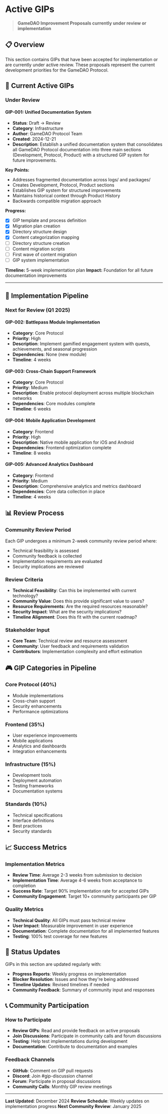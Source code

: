 # Active GIPs

> **GameDAO Improvement Proposals currently under review or implementation**

## 📋 Overview

This section contains GIPs that have been accepted for implementation or are currently under active review. These proposals represent the current development priorities for the GameDAO Protocol.

## 🔄 Current Active GIPs

### Under Review

#### GIP-001: Unified Documentation System
- **Status**: Draft → Review
- **Category**: Infrastructure
- **Author**: GameDAO Protocol Team
- **Created**: 2024-12-21
- **Description**: Establish a unified documentation system that consolidates all GameDAO Protocol documentation into three main sections (Development, Protocol, Product) with a structured GIP system for future improvements.

**Key Points:**
- Addresses fragmented documentation across logs/ and packages/
- Creates Development, Protocol, Product sections
- Establishes GIP system for structured improvements
- Maintains historical context through Product History
- Backwards compatible migration approach

**Progress:**
- [x] GIP template and process definition
- [x] Migration plan creation
- [x] Directory structure design
- [x] Content categorization mapping
- [ ] Directory structure creation
- [ ] Content migration scripts
- [ ] First wave of content migration
- [ ] GIP system implementation

**Timeline:** 5-week implementation plan
**Impact:** Foundation for all future documentation improvements

---

## 🎯 Implementation Pipeline

### Next for Review (Q1 2025)

#### GIP-002: Battlepass Module Implementation
- **Category**: Core Protocol
- **Priority**: High
- **Description**: Implement gamified engagement system with quests, achievements, and seasonal progression
- **Dependencies**: None (new module)
- **Timeline**: 4 weeks

#### GIP-003: Cross-Chain Support Framework
- **Category**: Core Protocol
- **Priority**: Medium
- **Description**: Enable protocol deployment across multiple blockchain networks
- **Dependencies**: Core modules complete
- **Timeline**: 6 weeks

#### GIP-004: Mobile Application Development
- **Category**: Frontend
- **Priority**: High
- **Description**: Native mobile application for iOS and Android
- **Dependencies**: Frontend optimization complete
- **Timeline**: 8 weeks

#### GIP-005: Advanced Analytics Dashboard
- **Category**: Frontend
- **Priority**: Medium
- **Description**: Comprehensive analytics and metrics dashboard
- **Dependencies**: Core data collection in place
- **Timeline**: 4 weeks

## 📊 Review Process

### Community Review Period
Each GIP undergoes a minimum 2-week community review period where:
- Technical feasibility is assessed
- Community feedback is collected
- Implementation requirements are evaluated
- Security implications are reviewed

### Review Criteria
- **Technical Feasibility**: Can this be implemented with current technology?
- **Community Value**: Does this provide significant value to users?
- **Resource Requirements**: Are the required resources reasonable?
- **Security Impact**: What are the security implications?
- **Timeline Alignment**: Does this fit with the current roadmap?

### Stakeholder Input
- **Core Team**: Technical review and resource assessment
- **Community**: User feedback and requirements validation
- **Contributors**: Implementation complexity and effort estimation

## 🎮 GIP Categories in Pipeline

### Core Protocol (40%)
- Module implementations
- Cross-chain support
- Security enhancements
- Performance optimizations

### Frontend (35%)
- User experience improvements
- Mobile applications
- Analytics and dashboards
- Integration enhancements

### Infrastructure (15%)
- Development tools
- Deployment automation
- Testing frameworks
- Documentation systems

### Standards (10%)
- Technical specifications
- Interface definitions
- Best practices
- Security standards

## 📈 Success Metrics

### Implementation Metrics
- **Review Time**: Average 2-3 weeks from submission to decision
- **Implementation Time**: Average 4-6 weeks from acceptance to completion
- **Success Rate**: Target 90% implementation rate for accepted GIPs
- **Community Engagement**: Target 10+ community participants per GIP

### Quality Metrics
- **Technical Quality**: All GIPs must pass technical review
- **User Impact**: Measurable improvement in user experience
- **Documentation**: Complete documentation for all implemented features
- **Testing**: 100% test coverage for new features

## 🔄 Status Updates

GIPs in this section are updated regularly with:
- **Progress Reports**: Weekly progress on implementation
- **Blocker Resolution**: Issues and how they're being addressed
- **Timeline Updates**: Revised timelines if needed
- **Community Feedback**: Summary of community input and responses

## 📞 Community Participation

### How to Participate
- **Review GIPs**: Read and provide feedback on active proposals
- **Join Discussions**: Participate in community calls and forum discussions
- **Testing**: Help test implementations during development
- **Documentation**: Contribute to documentation and examples

### Feedback Channels
- **GitHub**: Comment on GIP pull requests
- **Discord**: Join #gip-discussion channel
- **Forum**: Participate in proposal discussions
- **Community Calls**: Monthly GIP review meetings

---

**Last Updated**: December 2024
**Review Schedule**: Weekly updates on implementation progress
**Next Community Review**: January 2025
